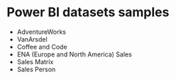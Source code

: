 # Power BI datasets samples
* AdventureWorks
* VanArsdel
* Coffee and Code
* ENA (Europe and North America) Sales
* Sales Matrix
* Sales Person
